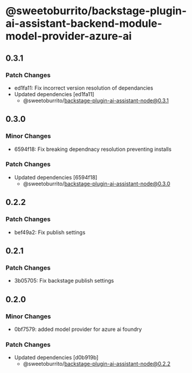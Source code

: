 # @sweetoburrito/backstage-plugin-ai-assistant-backend-module-model-provider-azure-ai

## 0.3.1

### Patch Changes

- ed1fa11: Fix incorrect version resolution of dependancies
- Updated dependencies [ed1fa11]
  - @sweetoburrito/backstage-plugin-ai-assistant-node@0.3.1

## 0.3.0

### Minor Changes

- 6594f18: Fix breaking dependnacy resolution preventing installs

### Patch Changes

- Updated dependencies [6594f18]
  - @sweetoburrito/backstage-plugin-ai-assistant-node@0.3.0

## 0.2.2

### Patch Changes

- bef49a2: Fix publish settings

## 0.2.1

### Patch Changes

- 3b05705: Fix backstage publish settings

## 0.2.0

### Minor Changes

- 0bf7579: added model provider for azure ai foundry

### Patch Changes

- Updated dependencies [d0b919b]
  - @sweetoburrito/backstage-plugin-ai-assistant-node@0.2.2
